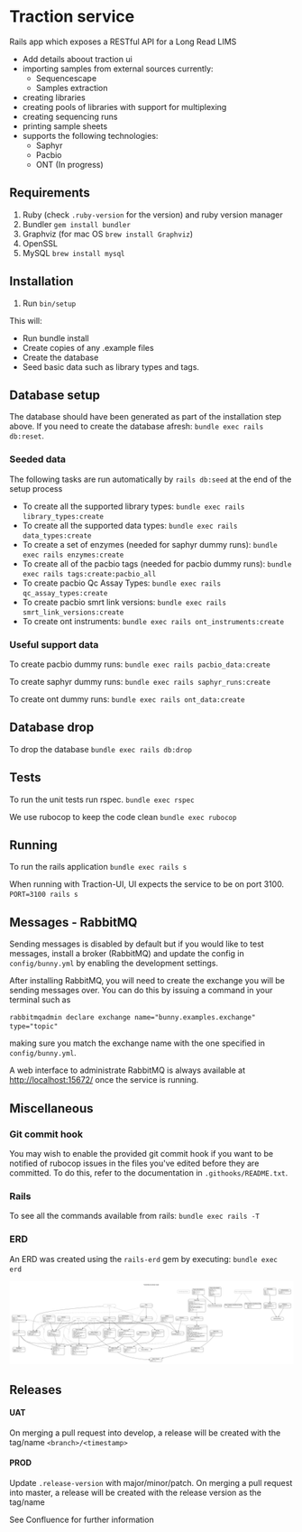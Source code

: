 # Traction service

Rails app which exposes a RESTful API for a Long Read LIMS

- Add details aboout traction ui
- importing samples from external sources currently:
  - Sequencescape
  - Samples extraction
- creating libraries
- creating pools of libraries with support for multiplexing
- creating sequencing runs
- printing sample sheets
- supports the following technologies:
  - Saphyr
  - Pacbio
  - ONT (In progress)

## Requirements

1. Ruby (check `.ruby-version` for the version) and ruby version manager
1. Bundler `gem install bundler`
1. Graphviz (for mac OS `brew install Graphviz`)
1. OpenSSL
1. MySQL `brew install mysql`

## Installation

1. Run `bin/setup`

This will:

- Run bundle install
- Create copies of any .example files
- Create the database
- Seed basic data such as library types and tags.

## Database setup

The database should have been generated as part of the installation step above.
If you need to create the database afresh: `bundle exec rails db:reset`.

### Seeded data

The following tasks are run automatically by `rails db:seed` at the end of the
setup process

- To create all the supported library types: `bundle exec rails library_types:create`
- To create all the supported data types: `bundle exec rails data_types:create`
- To create a set of enzymes (needed for saphyr dummy runs): `bundle exec rails enzymes:create`
- To create all of the pacbio tags (needed for pacbio dummy runs): `bundle exec rails tags:create:pacbio_all`
- To create pacbio Qc Assay Types: `bundle exec rails qc_assay_types:create`
- To create pacbio smrt link versions: `bundle exec rails smrt_link_versions:create`
- To create ont instruments: `bundle exec rails ont_instruments:create`

### Useful support data

To create pacbio dummy runs: `bundle exec rails pacbio_data:create`

To create saphyr dummy runs: `bundle exec rails saphyr_runs:create`

To create ont dummy runs: `bundle exec rails ont_data:create`

## Database drop

To drop the database `bundle exec rails db:drop`

## Tests

To run the unit tests run rspec. `bundle exec rspec`

We use rubocop to keep the code clean `bundle exec rubocop`

## Running

To run the rails application `bundle exec rails s`

When running with Traction-UI, UI expects the service to be on port 3100. `PORT=3100 rails s`

## Messages - RabbitMQ

Sending messages is disabled by default but if you would like to test messages, install a broker
(RabbitMQ) and update the config in `config/bunny.yml` by enabling the development settings.

After installing RabbitMQ, you will need to create the exchange you will be sending messages over.
You can do this by issuing a command in your terminal such as

    rabbitmqadmin declare exchange name="bunny.examples.exchange" type="topic"

making sure you match the exchange name with the one specified in `config/bunny.yml`.

A web interface to administrate RabbitMQ is always available at [http://localhost:15672/](http://localhost:15672/) once the service is running.

## Miscellaneous

### Git commit hook

You may wish to enable the provided git commit hook if you want to be notified of rubocop issues in the files you've edited before they are committed.
To do this, refer to the documentation in `.githooks/README.txt`.

### Rails

To see all the commands available from rails: `bundle exec rails -T`

### ERD

An ERD was created using the `rails-erd` gem by executing: `bundle exec erd`

![ERD](erd.jpg "ERD")

## Releases

#### UAT

On merging a pull request into develop, a release will be created with the tag/name `<branch>/<timestamp>`

#### PROD

Update `.release-version` with major/minor/patch. On merging a pull request into master, a release will be created with the release version as the tag/name

See Confluence for further information
